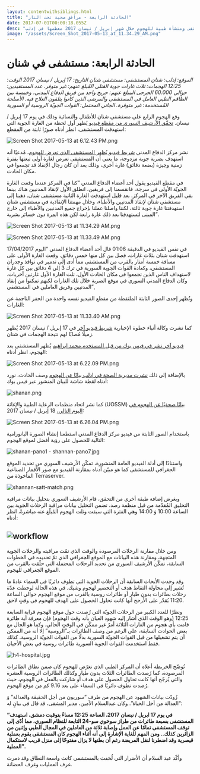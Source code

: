 ```yaml
---
layout: contentwithsiblings.html
title: "الحادثة الرابعة - مرافق صحية تحت النار"
date: 2017-07-01T00:00:18.055Z
desc: "تقرير مُفصّل عن استهداف 25 مستشفى ومنشأة طبية للهجوم خلال شهر إبريل / نيسان 2017 معظمها في إدلب"
image: "/assets/Screen_Shot_2017-05-13_at_11.34.29_AM.png"
---
```


# الحادثة الرابعة: مستشفى في شنان

_الموقع: إدلب: شنان
المستشفى: مستشفى شنان
التاريخ:  17 إبريل / نيسان 2017
الوقت: 12:25
الهجمات: ثلاث غارات جوية
القتلى المُبلغ عنهم: غير متوفر.
عدد المستفيدين: حوالي 60.000
الجرحى المبلغ عنهم: جريح واحد من فريق الدفاع المدني، وخمسة بين الطاقم الطبي العامل في المستشفى والمرضى الذين كانوا يتلقون العلاج فيه.
الأسلحة المُستخدمة: غير متوفرة.
الجاني المحتمل: القوات الجويّة الروسية أو السورية_

وقع الهجوم الرابع على مستشفى شنان للأطفال والنسائية وذلك في يوم 17 إبريل / نيسان. [تحقّق الأرشيف السوري من مقطع فيديو](https://www.youtube.com/watch?v=AlLyo9V7xFo) يُظهر أول لحظة من الغارة الجوية التي استهدفت المستشفى، انظر أدناه صورًا ثابتة من المقطع:

![Screen Shot 2017-05-13 at 6.12.43 PM.png](https://lh3.googleusercontent.com/MkY7mSwSa7zSld9q3hlNRbRu3IP6v7HqgNPx1Zqts3_kyn5DsghdGtMxPDoJZ9Vm0yHqj-h9yVLzWejkHT743CJXeOHo5xqxe3EQsFld4pSLIpnSg63EhyKNsG2bS0BAYp_gJVYs)

نشر مركز الدفاع المدني [شريط فيديو يُظهر المستشفى الذي تعرض للهجوم](https://syrianarchive.org/database/62560/)، مُدعيًا أنه استهدف بضربة جوية مزدوجة، ما يعني أن المستشفى تعرض لغارة أولى تبعتها بفترة زمنية وجيزة (بضعة دقائق) غارة أخرى، وذلك بعد أن كان رجال الإنقاذ قد تجمعوا في مكان الحادث.

في مقطع الفيديو يقول أحد أعضاء الدفاع المدني “كنا في المركز عندما وقعت الغارة الجويّة الأولى في سرجة، فانقسمنا إلى فريقين، انطلق الأول لإنقاذ المدنيين هناك بينما بقي الفريق الآخر في المركز. بعد قليل استهدفت الغارة الثانية مستشفى شنان. ذهبنا إلى مستشفى شنان لإنقاذ المدنيين والأطباء، وخلال مهمتنا الإنقاذية في مستشفى شنان استهدفتنا غارة جوية ثالثة، لكننا واصلنا عملنا بإخراج جميع المدنيين والأطباء إلى خارج المبنى لتستهدفنا بعد ذلك غارة رابعة لكن هذه المرة دون خسائر بشرية”.

![Screen Shot 2017-05-13 at 11.34.29 AM.png](https://lh6.googleusercontent.com/1IAwCb9EH1t6HSxutreUqfFds7nk_oN3CIC0j2Qabd1SiYV_s-gYW_62Rem-Oo9C4rLg7UbJKLPwQdBmdi6oKGW6eppKTrAFXnjmCP4eJghk_NQbFzTrcUGEhfyhEo0RQrxIzEff)

![Screen Shot 2017-05-13 at 11.33.49 AM.png](https://lh4.googleusercontent.com/zG_EZq_5xLyKtZChDWAuL7Xi6kcdkqjzgScngWC5arHI5qucnDHWsDPpNFwWbszwgXLT4fSosH05xjiLyjvJoerEFc9MCWIiRTmI2p5qsOtkXM-o9HvtyT3GgNJOMy_4zc_ihSEa)

في نفس الفيديو في الدقيقة 01:06  قال أحد أعضاء الدفاع المدني “اليوم 17/04/2017 استهدفت شنان بثلاث غارات، فصل بين كل منها خمس دقائق. وقعت الغارة الأولى على مسافة خمسة أمتار بالقرب من المستشفى مما أدى إلى تدمير في نوافذ وجدران المستشفى، وكعادة القوات الجوية السورية في ترك 3 إلى 4 دقائق بين كل غارة لاستهداف الناس الذين تجمعوا في مكان الحادث الأول، تلت الغارة الأول غارتين آخريات. وكان الدفاع المدني السوري في موقع الضربة خلال تلك الغارات لكنهم تمكنوا من إنقاذ المدنيين وفريق العاملين في المستشفى”,

وتُظهر إحدى الصور الثابتة الملتقطة من مقطع الفيديو نفسه واحدة من الحفر الناجمة عن الغارات:

![Screen Shot 2017-05-13 at 11.33.40 AM.png](https://lh4.googleusercontent.com/jKvAAtx7qpsbBg0qABm89PFBwIQemOcTSS88k2YPbbMGs5h-mvJcEbffx7vlfO40MsbRa7jFRhGI6BfJYeiT3rRlDIQh2-zmS62TD4-lA8gAtoFrxEpzQJGIoSAC8S-ZM04O6G1k)

كما نشرت وكالة أنباء خطوة الإخبارية [شريط فيديو آخر](https://www.youtube.com/watch?v=h31iOR3Obzg) في 17 إبريل / نيسان 2017 يُظهر زميلًا مُصابًا لهم نتيجة الهجمات في شنان.

[فيديو آخر نشر في فيس بوك من قبل المستخدم محمد ابراهيم](https://www.facebook.com/100014964467177/videos/193890404453107/) يُظهر المستشفى بعد الهجوم، انظر أدناه:

![Screen Shot 2017-05-13 at 6.22.09 PM.png](https://lh6.googleusercontent.com/GfSZU0qBxseqhgCz-7EK4LJidRTk7ZsfSXSpFSjeCj1a5PgPRhoRhp3ZBc0i9vnW1Apx8n6VrQuB7kvk37gRxPCUGIRpRc-CDYtHJ4NixXbSdh44nkstF2FgYnbRWKVBtkruZMgx)

بالإضافة إلى ذلك [نشرت مديرية الصحة في إدلب بيانًا عن الهجوم](https://www.facebook.com/Idleb.Health.Directorate/posts/976718972431458) وصف الحادث، نورد أدناه لقطة شاشة للبيان المنشور عبر فيس بوك:

![shanan.png](https://lh5.googleusercontent.com/_rlnFPt9_Ln1G59Kokhor2k-dC-tNc9USH1SMnaeE2_hKvZZxFPe3cTQP_P61GKfM6v1Lc8aBwJ36jUXUASfouUWS9zhtawqM2mF5aD7v6yJ4FAQ2_vfcVDqhuEcSZPwiE4nTZMX)

كما نشر اتحاد منظمات الرعاية الطبية والإغاثة (UOSSM) [بيانًا صحفيًا عن الهجوم في اليوم التالي،](http://myemail.constantcontact.com/PRESS-RELEASE.html?soid=1125761508982&aid=GWoTB_55w8Q) 18 إبريل / نيسان 2017:

![Screen Shot 2017-05-13 at 6.26.04 PM.png](https://lh4.googleusercontent.com/AyaHOtjsg3LOmEMxXt0jVDqaUMhF2zI9zQWz6MoA6Fd7K8RvgHbBR6pU-JY9IEMRyCO5I8EUBGlEFOX0tptHWiPgZ7CN9pSKpRpgfeGMBt4L5s8hV4uCCgwXWeguNpR5XUmpZRy-)

باستخدام الصور الثابتة من فيديو مركز الدفاع المدني استطعنا إنشاء الصورة البانورامية التالية للحصول على رؤية أفضل لموقع الهجوم:

![shanan-pano1 - shannan-pano7.jpg](https://lh5.googleusercontent.com/A1nWe4vojEPYjllAn_oyIO1YWKZAZ5cl_I5iqWm2VRCnSayj9n2yIvRJ6MfdcPG7Xb-q0Ip-uwoeurnvQsfjBx_FI_yZd2LBuWyag2kaq3I-BkMQLTeDctdZslfuCZqLfogdGdTy)

واستنادًا إلى أدلة الفيديو العامة المنشورة، تمكّن الأرشيف السوري من تحديد الموقع الجغرافي للمستشفى كما هو مبيّن أدناه بمقارنة الفيديو مع صور الأقمار الصناعية المأخوذة من Terraserver.

![shannan-satt-match.png](https://lh3.googleusercontent.com/Lw1EKbYx-8BGI6bQSTDQc4ggrT6bXI5k6L--SNBvb5TrztpxmJ0NcNA3eNDWLTTm5kCozAAbMYpmTO8B2W9OopBgxTUKZhNUYVHcGFGO-3uYTF6iVHdZXQdJAmiE5dv85AVAveFz)

وبغرض إضافة طبقة أخرى من التحقق، قام الأرشيف السوري بتحليل بيانات مراقبة التحليق المُقدّمة من قبل منظمة رصد، تضمن التحليل بيانات مراقبة الرحلات الجوية بين الساعة 10:00 وَ 14:00 وهي الفترة التي سبقت وتلت الهجوم المُبلّغ عنه مباشرةً، انظر أدناه:

## ![workflow](https://syrianarchive.org/media/images/17_april_2017_with_arrows.width-800.png)

ومن خلال مقارنة الرحلات المرصودة والوقت الذي تمّت مراقبته والرحلات الجوية المتجهة، ومقارنة هذه البيانات مع الموقع الجغرافي الذي تمّ تحديده في الخطوات السابقة، تمكّن الأرشيف السوري من تحديد الرحلات المحتملة التي حلّقت بالقرب من الموقع الجغرافي للهجوم.

وقد وجدت الأبحاث السابقة أن الرحلات الجوية التي تطوف دائريًا في السماء عادةً ما تُشير إلى محاولة التقاط هدف أو التحضير لهجوم وشيك. في هذه الحالة لوحظت عدّة رحلات بطائرات بدون طيار أو طائرات روسية بالقرب من موقع الهجوم حوالي الساعة 11:20 يُقدّر على الأرجح أنها كانت تحاول الحصول على الهدف للهجوم في وقتٍ لاحق.

ونظرًا للعدد الكبير من الرحلات الجويّة التي رُصدت حول موقع الهجوم قرابة السابعة 12:25 (وهو الوقت الذي أشار إليه شهود العيان بأنه وقت الهجوم) فإن معرفة أية طائرة قامت بأي هجوم من الغارات الثلاثة أمرٌ غير ممكّن في الوقتٍ الحالي. وكما هو الحال مع بعض الحوادث السابقة، على الرغم من وصف الطائرات بـ”الروسية” إلا أنه من الممكن أن يتم تشغيلها من قبل القوات الجويّة السورية بدلًا من القوات الجويّة الروسية. كذلك فقط استخدمت القوات الجوية السورية طائرات روسية في بعض الأحيان.

![h4-hospital.jpg](https://lh5.googleusercontent.com/ZzEIM0UuSXC9vOAlD8Za6pWdaqyVUbPwpTBSMdWo853uQwytmk0ij3XkK-rMlO2IkBJVJOxNXUjeKaB8aEikJ-RXiqfO_25iGmxBtEKg7yq0wWK3jDW0jhwCKT_0DukjSIO9kTbL)

تُوضّح الخريطة أعلاه أن المركز الطبي الذي تعرّض للهجوم كان ضمن نطاق الطائرات المرصودة، كما رُصدت الطائرات الثلاث بدون طيار وكذلك الطائرات الروسية العشرة والتي يُرجّح أنها كانت تحاول الحصول على هدف أو شاركت بالفعل في الهجوم، حيث رُصدت تطوف دائريًا في السماء على بعد 9.16 كم من موقع الهجوم.

زُودّت بيانات الشهود عن الهجوم من طرف “سوريون من أجل الحقيقة والعدالة” وَ “العدالة من أجل الحياة”. وكان عبدالسلام الأمين، مدير المشفى، قد قال في بيانٍ له:

**“في يوم 17 ابريل / نيسان 2017، الساعة 12:25 مساءً بتوقيت دمشق، استهدف المستشفى بسبعة طائرات من طراز سوخوي سو-24 التابعة للنظام السوري، مما أدّى إلى توقف المستشفى تمامًا عن العمل وإصابة ثلاثة من العاملين في المجال الطبي وإثنين من الزائرين كذلك.. ومن المهم للغاية الإشارة إلى أنه أثناء الهجوم كان المستشفى يقوم بعملية قيصرية وقد اضطرنا لنقل المريضة رغم أن بطنها لا يزال مفتوحًا إلى منزل قريب لاستكمال العملية”.**

وأكّد عبد السلام أن الأضرار التي لُحقت بالمستشفى كانت واسعة النطاق وقد دمرت غرف العمليات وغرف الحضانة.
